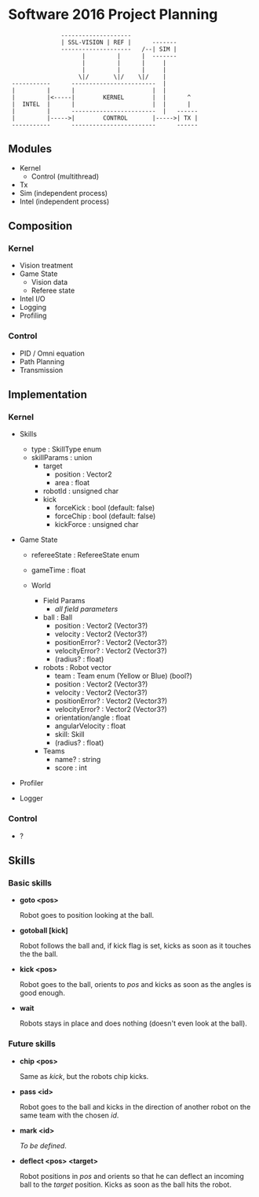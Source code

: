 # Software 2016 Project Planning

```
               --------------------
               | SSL-VISION | REF |      -------
               --------------------   /--| SIM |
                     |         |      |  -------
                     |         |      |     |
                     |         |      |     |
                    \|/       \|/    \|/    |
 -----------      ------------------------  |
 |         |      |                      |  |
 |         |<-----|        KERNEL        |  |      ^
 |  INTEL  |      |                      |  |      |
 |         |      ------------------------  |   ------
 |         |----->|        CONTROL       |----->| TX |
 -----------      ------------------------      ------
```

## Modules

- Kernel
  - Control (multithread)
- Tx
- Sim (independent process)
- Intel (independent process)

## Composition

### Kernel

- Vision treatment
- Game State
  - Vision data
  - Referee state
- Intel I/O
- Logging
- Profiling

### Control

- PID / Omni equation
- Path Planning
- Transmission

## Implementation

### Kernel

- Skills
  - type : SkillType enum
  - skillParams : union
    - target
      - position : Vector2
      - area : float
    - robotId : unsigned char
    - kick
      - forceKick : bool (default: false)
      - forceChip : bool (default: false)
      - kickForce : unsigned char

- Game State
  - refereeState : RefereeState enum
  - gameTime : float

  - World
    - Field Params
      - _all field parameters_
    - ball : Ball
      - position : Vector2 (Vector3?)
      - velocity : Vector2 (Vector3?)
      - positionError? : Vector2 (Vector3?)
      - velocityError? : Vector2 (Vector3?)
      - (radius? : float)
    - robots : Robot vector
      - team : Team enum (Yellow or Blue) (bool?)
      - position : Vector2 (Vector3?)
      - velocity : Vector2 (Vector3?)
      - positionError? : Vector2 (Vector3?)
      - velocityError? : Vector2 (Vector3?)
      - orientation/angle : float
      - angularVelocity : float
      - skill: Skill
      - (radius? : float)
    - Teams
      - name? : string
      - score : int

- Profiler
- Logger

### Control

- ?

## Skills

### Basic skills

- **goto &lt;pos&gt;**

  Robot goes to position looking at the ball.

- **gotoball [kick]**

  Robot follows the ball and, if kick flag is set, kicks as soon as it touches
  the the ball.

- **kick &lt;pos&gt;**

  Robot goes to the ball, orients to _pos_ and kicks as soon as the angles is
  good enough.

- **wait**

  Robots stays in place and does nothing (doesn't even look at the ball).

### Future skills

- **chip &lt;pos&gt;**

  Same as _kick_, but the robots chip kicks.

- **pass &lt;id&gt;**

  Robot goes to the ball and kicks in the direction of another robot on the same
  team with the chosen _id_.

- **mark &lt;id&gt;**

  _To be defined_.

- **deflect &lt;pos&gt; &lt;target&gt;**

  Robot positions in _pos_ and orients so that he can deflect an incoming ball
  to the _target_ position. Kicks as soon as the ball hits the robot.
